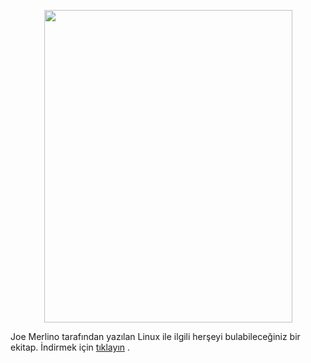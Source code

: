 <html><body><p style="text-align: center;"><img class="aligncenter" src="http://www.lsl.com.au/images/images-ref/pc-magazine-linux-solutions.jpg" alt="" width="397" height="500"></p>
Joe Merlino tarafından yazılan Linux ile ilgili herşeyi bulabileceğiniz bir ekitap.
İndirmek için <a href="http://linux.piesso.com/programs/PC_MAGAZINE_LINUX_SOLUTIONS.zip">tıklayın</a> .</body></html>